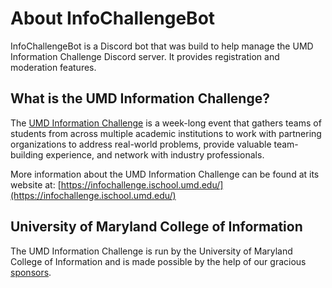 # About InfoChallengeBot
InfoChallengeBot is a Discord bot that was build to help manage the UMD Information Challenge 
Discord server. It provides registration and moderation features. 

## What is the UMD Information Challenge?

The [UMD Information Challenge](https://infochallenge.ischool.umd.edu/) is a week-long event 
that gathers teams of students from across multiple academic institutions to work with 
partnering organizations to address real-world problems, provide valuable team-building 
experience, and network with industry professionals.

More information about the UMD Information Challenge can be found at its website at:
[https://infochallenge.ischool.umd.edu/](https://infochallenge.ischool.umd.edu/)

## University of Maryland College of Information

The UMD Information Challenge is run by the University of Maryland College of Information 
and is made possible by the help of our gracious [sponsors](https://infochallenge.ischool.umd.edu/sponsordetails/).
